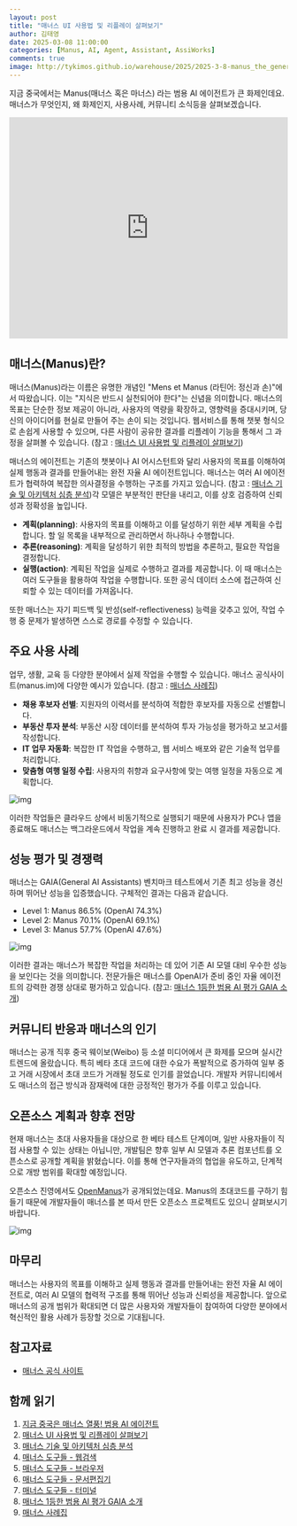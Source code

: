```yaml
---
layout: post
title: "매너스 UI 사용법 및 리플레이 살펴보기"
author: 김태영
date: 2025-03-08 11:00:00
categories: [Manus, AI, Agent, Assistant, AssiWorks]
comments: true
image: http://tykimos.github.io/warehouse/2025/2025-3-8-manus_the_general_ai_agent_title.jpg
---
```


지금 중국에서는 Manus(매너스 혹은 마너스) 라는 범용 AI 에이전트가 큰 화제인데요. 매너스가 무엇인지, 왜 화제인지, 사용사례, 커뮤니티 소식등을 살펴보겠습니다. 

<iframe width="100%" height="400" src="https://youtube.com/embed/..." title="YouTube video player" frameborder="0" allow="accelerometer; autoplay; clipboard-write; encrypted-media; gyroscope; picture-in-picture; web-share" allowfullscreen=""></iframe>

## 매너스(Manus)란?

매너스(Manus)라는 이름은 유명한 개념인 "Mens et Manus (라틴어: 정신과 손)"에서 따왔습니다. 이는 "지식은 반드시 실천되어야 한다"는 신념을 의미합니다. 매너스의 목표는 단순한 정보 제공이 아니라, 사용자의 역량을 확장하고, 영향력을 증대시키며, 당신의 아이디어를 현실로 만들어 주는 손이 되는 것입니다. 웹서비스를 통해 챗봇 형식으로 손쉽게 사용할 수 있으며, 다른 사람이 공유한 결과를 리플레이 기능을 통해서 그 과정을 살펴볼 수 있습니다. (참고 : [매너스 UI 사용법 및 리플레이 살펴보기](https://tykimos.github.io/2025/03/08/exploring_manus_ui_usage_and_replay))

매너스의 에이전트는 기존의 챗봇이나 AI 어시스턴트와 달리 사용자의 목표를 이해하여 실제 행동과 결과를 만들어내는 완전 자율 AI 에이전트입니다. 매너스는 여러 AI 에이전트가 협력하여 복잡한 의사결정을 수행하는 구조를 가지고 있습니다. (참고 : [매너스 기술 및 아키텍처 심층 분석](https://tykimos.github.io/2025/03/08/in_depth_analysis_of_manus_technology_and_architecture))각 모델은 부분적인 판단을 내리고, 이를 상호 검증하여 신뢰성과 정확성을 높입니다. 

- **계획(planning)**: 사용자의 목표를 이해하고 이를 달성하기 위한 세부 계획을 수립합니다. 할 일 목록을 내부적으로 관리하면서 하나하나 수행합니다.
- **추론(reasoning)**: 계획을 달성하기 위한 최적의 방법을 추론하고, 필요한 작업을 결정합니다.
- **실행(action)**: 계획된 작업을 실제로 수행하고 결과를 제공합니다. 이 때 매너스는 여러 도구들을 활용하여 작업을 수행합니다. 또한 공식 데이터 소스에 접근하여 신뢰할 수 있는 데이터를 가져옵니다.

또한 매너스는 자기 피드백 및 반성(self-reflectiveness) 능력을 갖추고 있어, 작업 수행 중 문제가 발생하면 스스로 경로를 수정할 수 있습니다. 

## 주요 사용 사례

업무, 생활, 교육 등 다양한 분야에서 실제 작업을 수행할 수 있습니다. 매너스 공식사이트(manus.im)에 다양한 예시가 있습니다. (참고 : [매너스 사례집](https://tykimos.github.io/2025/03/08/manus_usecases))

- **채용 후보자 선별**: 지원자의 이력서를 분석하여 적합한 후보자를 자동으로 선별합니다.
- **부동산 투자 분석**: 부동산 시장 데이터를 분석하여 투자 가능성을 평가하고 보고서를 작성합니다.
- **IT 업무 자동화**: 복잡한 IT 작업을 수행하고, 웹 서비스 배포와 같은 기술적 업무를 처리합니다.
- **맞춤형 여행 일정 수립**: 사용자의 취향과 요구사항에 맞는 여행 일정을 자동으로 계획합니다.

![img](http://tykimos.github.io/warehouse/2025/2025-3-8-manus_the_general_ai_agent_1.jpg)

이러한 작업들은 클라우드 상에서 비동기적으로 실행되기 때문에 사용자가 PC나 앱을 종료해도 매너스는 백그라운드에서 작업을 계속 진행하고 완료 시 결과를 제공합니다.

## 성능 평가 및 경쟁력

매너스는 GAIA(General AI Assistants) 벤치마크 테스트에서 기존 최고 성능을 경신하며 뛰어난 성능을 입증했습니다. 구체적인 결과는 다음과 같습니다.

- Level 1: Manus 86.5% (OpenAI 74.3%)
- Level 2: Manus 70.1% (OpenAI 69.1%)
- Level 3: Manus 57.7% (OpenAI 47.6%)

![img](http://tykimos.github.io/warehouse/2025/2025-3-8-manus_the_general_ai_agent_2.jpg)

이러한 결과는 매너스가 복잡한 작업을 처리하는 데 있어 기존 AI 모델 대비 우수한 성능을 보인다는 것을 의미합니다. 전문가들은 매너스를 OpenAI가 준비 중인 자율 에이전트의 강력한 경쟁 상대로 평가하고 있습니다. (참고: [매너스 1등한 범용 AI 평가 GAIA 소개](https://tykimos.github.io/2025/03/08/gaia_manus_evaluation))

## 커뮤니티 반응과 매너스의 인기

매너스는 공개 직후 중국 웨이보(Weibo) 등 소셜 미디어에서 큰 화제를 모으며 실시간 트렌드에 올랐습니다. 특히 베타 초대 코드에 대한 수요가 폭발적으로 증가하여 일부 중고 거래 시장에서 초대 코드가 거래될 정도로 인기를 끌었습니다. 개발자 커뮤니티에서도 매너스의 접근 방식과 잠재력에 대한 긍정적인 평가가 주를 이루고 있습니다.

## 오픈소스 계획과 향후 전망

현재 매너스는 초대 사용자들을 대상으로 한 베타 테스트 단계이며, 일반 사용자들이 직접 사용할 수 있는 상태는 아닙니만, 개발팀은 향후 일부 AI 모델과 추론 컴포넌트를 오픈소스로 공개할 계획을 밝혔습니다. 이를 통해 연구자들과의 협업을 유도하고, 단계적으로 개방 범위를 확대할 예정입니다.

오픈소스 진영에서도 [OpenManus](https://github.com/mannaandpoem/OpenManus)가 공개되었는데요. Manus의 초대코드를 구하기 힘들기 때문에 개발자들이 매너스를 본 따서 만든 오픈소스 프로젝트도 있으니 살펴보시기 바랍니다. 

![img](http://tykimos.github.io/warehouse/2025/2025-3-8-manus_the_general_ai_agent_0.jpg)

## 마무리

매너스는 사용자의 목표를 이해하고 실제 행동과 결과를 만들어내는 완전 자율 AI 에이전트로, 여러 AI 모델의 협력적 구조를 통해 뛰어난 성능과 신뢰성을 제공합니다. 앞으로 매너스의 공개 범위가 확대되면 더 많은 사용자와 개발자들이 참여하여 다양한 분야에서 혁신적인 활용 사례가 등장할 것으로 기대됩니다.

## 참고자료

- [매너스 공식 사이트](https://manus.im)

## 함께 읽기

1. [지금 중국은 매너스 열풍! 범용 AI 에이전트](https://tykimos.github.io/2025/03/08/manus_the_general_ai_agent)
2. [매너스 UI 사용법 및 리플레이 살펴보기](https://tykimos.github.io/2025/03/08/exploring_manus_ui_usage_and_replay)
3. [매너스 기술 및 아키텍처 심층 분석](https://tykimos.github.io/2025/03/08/in_depth_analysis_of_manus_technology_and_architecture)
4. [매너스 도구들 - 웹검색](https://tykimos.github.io/2025/03/08/manus_tools_websearch)
5. [매너스 도구들 - 브라우저](https://tykimos.github.io/2025/03/08/manus_tools_browser)
6. [매너스 도구들 - 문서편집기](https://tykimos.github.io/2025/03/08/manus_tools_text_editor)
7. [매너스 도구들 - 터미널](https://tykimos.github.io/2025/03/08/manus_tools_terminal)
8. [매너스 1등한 범용 AI 평가 GAIA 소개](https://tykimos.github.io/2025/03/08/gaia_manus_evaluation)
9. [매너스 사례집](https://tykimos.github.io/2025/03/08/manus_usecases)